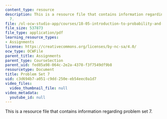 ```yaml
---
content_type: resource
description: This is a resource file that contains information regarding problem set
  7.
file: /ol-ocw-studio-app/courses/18-05-introduction-to-probability-and-statistics-spring-2014/c3d694b7a051c9dd250eeb54eec0a1d7_MIT18_05S14_ps7.pdf
file_size: 537873
file_type: application/pdf
learning_resource_types:
- Assignments
license: https://creativecommons.org/licenses/by-nc-sa/4.0/
ocw_type: OCWFile
parent_title: Assignments
parent_type: CourseSection
parent_uid: fed85a98-064c-2e2a-4378-f3f7549df9b8
resourcetype: Document
title: Problem Set 7
uid: c3d694b7-a051-c9dd-250e-eb54eec0a1d7
video_files:
  video_thumbnail_file: null
video_metadata:
  youtube_id: null
---
```

This is a resource file that contains information regarding problem set 7.